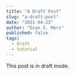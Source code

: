 ```yaml
---
title: "A Draft Post"
slug: "a-draft-post"
date: "2021-04-22"
author: "Evan X. Merz"
published: false
tags: 
  - draft
  - tutorial
---
```


This post is in draft mode.